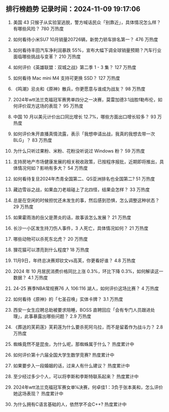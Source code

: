 
## 排行榜趋势 记录时间：2024-11-09 19:17:06
  
  1. 美国 43 只猴子从实验室逃脱，警方喊话民众「别靠近」，具体情况怎么样？有哪些风险？ 780 万热度
    
  2. 如何看待小米SU7 10月销量20726辆，新势力轿车排名第一？ 476 万热度
    
  3. 如何看待丰田汽车净利润暴跌 55%，宣布大幅下调全球销量预期？汽车行业面临哪些挑战与变革？ 210 万热度
    
  4. 如何评价《英雄联盟：双城之战》第二季 1 - 3 集？ 127 万热度
    
  5. 如何看待 Mac mini M4 支持可更换 SSD？ 127 万热度
    
  6. 《鸣潮》忌炎和《原神》散兵，你更愿意与谁成为战友？ 98 万热度
    
  7. 2024年wtt法兰克福冠军赛男单四分之一决赛，莫雷加德3:1战胜f勒布伦，如何评价双方这场的表现？ 95 万热度
    
  8. 中国 10 月以美元计价出口同比增长 12.7%，哪些方面出口增长较多？ 93 万热度
    
  9. 如何评价朱开直播真情流露，表示「我想申请出战，我真的我想去带一次BLG」？ 83 万热度
    
  10. 为什么只听过果粉、米粉、花粉没听说过 Windows 粉？ 59 万热度
    
  11. 支持房地产市场健康发展的相关税收政策，已按程序报批，近期即将推出，具体情况何如？影响有多大？ 54 万热度
    
  12. 如何看待复旦2024年杰青全国第二、QS亚洲排名也全国第二? 51 万热度
    
  13. 藏边雪谷之战，如果血刀老祖碰上了北四怪，结果会怎样？ 33 万热度
    
  14. 总是在空闲的时候担忧还未发生的事，然后感到恐惧，怎么调整这种状态？ 29 万热度
    
  15. 如果霍雨浩的岳父是萧炎的话，故事该怎么发展？ 21 万热度
    
  16. 长沙一小区发生持刀伤人事件，3 人死亡，具体情况如何？ 21 万热度
    
  17. 哪些动物可以杀死东北虎？ 20 万热度
    
  18. 狸花猫可以漂亮到什么程度? 18 万热度
    
  19. 11月9日，年终总决赛郑钦文vs高芙，你更看好谁？ 4.8 万热度
    
  20. 2024 年 10 月居民消费价格同比上涨 0.3%，环比下降 0.3%，如何解读这一数据？ 4.1 万热度
    
  21. 24-25 赛季NBA常规赛76 人 106:116 湖人，如何评价这场比赛？ 4 万热度
    
  22. 如何看待《原神》的「七圣召唤」实体卡牌？ 3.1 万热度
    
  23. 西安一女生应聘总助被要求陪睡，BOSS 直聘回应「会有专门人员跟进处理」，此事暴露出哪些问题？ 2.9 万热度
    
  24. 《葬送的芙莉莲》芙莉莲为什么要杀死阿乌拉，而不是留着作为战斗力？ 2.8 万热度
    
  25. 蜘蛛竟然不是昆虫，为什么呢，那蜘蛛属于什么？ 热度累计中
    
  26. 如何评价第十六届全国大学生数学竞赛? 热度累计中
    
  27. 如果要步入一段婚姻的话，过来人有什么建议？ 热度累计中
    
  28. 至少经过多少个人，可以将李斯和李斯特联系起来？ 热度累计中
    
  29. 2024年wtt法兰克福冠军赛女单¼决赛，何卓佳1：3负于张本美和，怎么评价她这场表现？ 热度累计中
    
  30. 为什么拥有C语言基础的人，依然学不会C++? 热度累计中
    